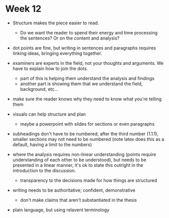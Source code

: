 # Week 12

- Structure makes the piece easier to read.
	- Do we want the reader to spend their energy and time processing the sentences? Or on the content and analysis?

- dot points are fine, but writing in sentences and paragraphs requires linking ideas, bringing everything together. 

- examiners are experts in the field, not your thoughts and arguments. We have to explain how to join the dots. 
	- part of this is helping them understand the analysis and findings
	- another part is showing them that we understand the field, background, etc...

- make sure the reader knows why they need to know what you're telling them

- visuals can help structure and plan
	- maybe a powerpoint with slides for sections or even paragraphs

- subheadings don't have to be numbered; after the third number (1.1.1), smaller sections may not need to be numbered (note latex does this as a default, having a limit to the numbers)

- where the analysis requires non-linear understanding (points require understanding of each other to be understood), but needs to be presented in a linear manner, it's ok to state this outright in the introduction to the discussion. 
	- transparency to the decisions made for how things are structured

- writing needs to be authoritative; confident, demonstrative
	- don't make claims that aren't substantiated in the thesis
- plain language, but using relavent terminology




